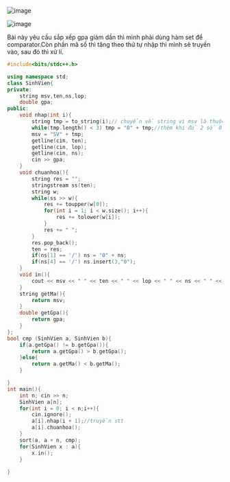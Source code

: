 ![image](https://github.com/Llam-a/Practice_Cpp/assets/115911041/291b15e1-9fae-4792-81a2-0282b0f3a439)

![image](https://github.com/Llam-a/Practice_Cpp/assets/115911041/845e6d83-1518-42a2-ae86-ca195a56e94e)

Bài này yêu cầu sắp xếp gpa giảm dần thì mình phải dùng hàm set để comparator.Còn phần mã số thì tăng theo thứ tự nhập thì mình sẽ truyền vào, sau đó thì xử lí.

```cpp
#include<bits/stdc++.h>

using namespace std;
class SinhVien{
private:
    string msv,ten,ns,lop;
    double gpa;
public:
    void nhap(int i){
        string tmp = to_string(i);// chuyển về string vì msv là thuộc string
        while(tmp.length() < 3) tmp = "0" + tmp;//thêm khi đủ 2 số 0
        msv = "SV" + tmp;
        getline(cin, ten);
        getline(cin, lop);
        getline(cin, ns);
        cin >> gpa;
    }
    void chuanhoa(){
        string res = "";
        stringstream ss(ten);
        string w;
        while(ss >> w){
            res += toupper(w[0]);
            for(int i = 1; i < w.size(); i++){
                res += tolower(w[i]);
            }
            res += " ";
        }
        res.pop_back();
        ten = res;
        if(ns[1] == '/') ns = "0" + ns;
        if(ns[4] == '/') ns.insert(3,"0");
    }
    void in(){
        cout << msv << " " << ten << " " << lop << " " << ns << " " << fixed << setprecision(2) << gpa << endl; 
    }
    string getMa(){
        return msv;
    }
    double getGpa(){
        return gpa;
    }
};
bool cmp (SinhVien a, SinhVien b){
    if(a.getGpa() != b.getGpa()){
        return a.getGpa() > b.getGpa();
    }else{
        return a.getMa() < b.getMa();
    }

}
int main(){
    int n; cin >> n;
    SinhVien a[n];
    for(int i = 0; i < n;i++){
        cin.ignore();
        a[i].nhap(i + 1);//truyền stt
        a[i].chuanhoa();
    }
    sort(a, a + n, cmp);
    for(SinhVien x : a){
        x.in();
    }
    
}
```

